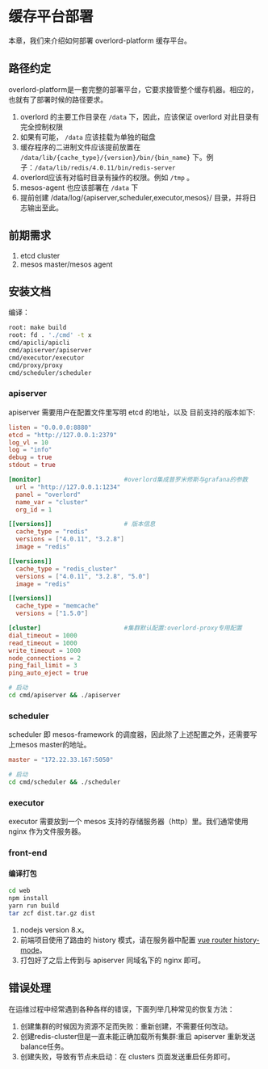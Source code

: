# 缓存平台部署
本章，我们来介绍如何部署 overlord-platform 缓存平台。

## 路径约定

overlord-platform是一套完整的部署平台，它要求接管整个缓存机器。相应的，也就有了部署时候的路径要求。

1. overlord 的主要工作目录在 `/data` 下，因此，应该保证 overlord 对此目录有完全控制权限
2. 如果有可能， `/data` 应该挂载为单独的磁盘
3. 缓存程序的二进制文件应该提前放置在 `/data/lib/{cache_type}/{version}/bin/{bin_name}` 下。例子：`/data/lib/redis/4.0.11/bin/redis-server`
4. overlord应该有对临时目录有操作的权限。例如 `/tmp` 。
5. mesos-agent 也应该部署在 `/data` 下
6. 提前创建 /data/log/{apiserver,scheduler,executor,mesos}/ 目录，并将日志输出至此。

## 前期需求

1. etcd cluster
2. mesos master/mesos agent

## 安装文档

编译：

```bash
root: make build
root: fd . './cmd' -t x
cmd/apicli/apicli
cmd/apiserver/apiserver
cmd/executor/executor
cmd/proxy/proxy
cmd/scheduler/scheduler
```

### apiserver

apiserver 需要用户在配置文件里写明  etcd 的地址，以及 目前支持的版本如下:

```toml
listen = "0.0.0.0:8880"
etcd = "http://127.0.0.1:2379"
log_vl = 10
log = "info"
debug = true
stdout = true

[monitor]                       #overlord集成普罗米修斯与grafana的参数
  url = "http://127.0.0.1:1234"
  panel = "overlord"
  name_var = "cluster"
  org_id = 1

[[versions]]                    # 版本信息
  cache_type = "redis"
  versions = ["4.0.11", "3.2.8"]
  image = "redis"

[[versions]]
  cache_type = "redis_cluster"
  versions = ["4.0.11", "3.2.8", "5.0"]
  image = "redis"

[[versions]]
  cache_type = "memcache"
  versions = ["1.5.0"]

[cluster]                       #集群默认配置:overlord-proxy专用配置
dial_timeout = 1000
read_timeout = 1000
write_timeout = 1000
node_connections = 2
ping_fail_limit = 3
ping_auto_eject = true
```

```bash
# 启动
cd cmd/apiserver && ./apiserver
```

### scheduler

scheduler 即 mesos-framework 的调度器，因此除了上述配置之外，还需要写上mesos master的地址。

```toml
master = "172.22.33.167:5050"
```

```bash
# 启动
cd cmd/scheduler && ./scheduler
```

### executor

executor 需要放到一个 mesos 支持的存储服务器（http）里。我们通常使用 nginx 作为文件服务器。

### front-end

#### 编译打包
```bash
cd web
npm install
yarn run build
tar zcf dist.tar.gz dist
```

1. nodejs version 8.x。
2. 前端项目使用了路由的 history 模式，请在服务器中配置 [vue router history-mode](https://router.vuejs.org/zh/guide/essentials/history-mode.html)。
3. 打包好了之后上传到与 apiserver 同域名下的 nginx 即可。

## 错误处理

在运维过程中经常遇到各种各样的错误，下面列举几种常见的恢复方法：

1. 创建集群的时候因为资源不足而失败：重新创建，不需要任何改动。
2. 创建redis-cluster但是一直未能正确加载所有集群:重启 apiserver 重新发送balance任务。
3. 创建失败，导致有节点未启动：在 clusters 页面发送重启任务即可。
